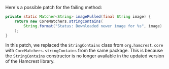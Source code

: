 Here's a possible patch for the failing method:

```java
private static Matcher<String> imagePulled(final String image) {
    return new CoreMatchers.stringContains(
        String.format("Status: Downloaded newer image for %s", image)
    );
}
```

In this patch, we replaced the `StringContains` class from `org.hamcrest.core` with `CoreMatchers.stringContains` from the same package. This is because the `StringContains` constructor is no longer available in the updated version of the Hamcrest library.